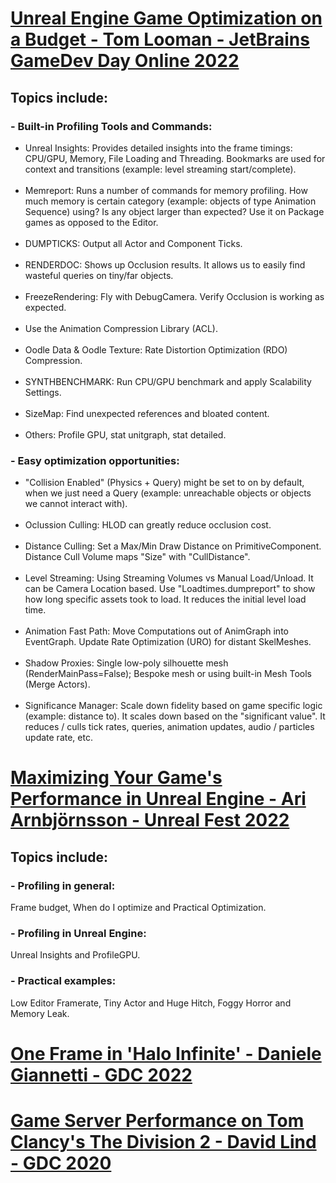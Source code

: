 # [Unreal Engine Game Optimization on a Budget - Tom Looman - JetBrains GameDev Day Online 2022](https://www.youtube.com/watch?v=G51QWcitCII&list=LL6MKUgGZ9Q8c2Ff7GnoRoqA)
## Topics include: 
### - Built-in Profiling Tools and Commands:
* Unreal Insights: Provides detailed insights into the frame timings: CPU/GPU, Memory, File Loading and Threading. Bookmarks are used for context and transitions (example: level streaming start/complete). <br><br>
* Memreport: Runs a number of commands for memory profiling. How much memory is certain category (example: objects of type Animation Sequence) using? Is any object larger than expected? Use it on Package games as opposed to the Editor. <br><br>
* DUMPTICKS: Output all Actor and Component Ticks. <br><br>
* RENDERDOC: Shows up Occlusion results. It allows us to easily find wasteful queries on tiny/far objects. <br><br>
* FreezeRendering: Fly with DebugCamera. Verify Occlusion is working as expected. <br><br>
* Use the Animation Compression Library (ACL). <br><br>
* Oodle Data & Oodle Texture: Rate Distortion Optimization (RDO) Compression. <br><br>
* SYNTHBENCHMARK: Run CPU/GPU benchmark and apply Scalability Settings. <br><br>
* SizeMap: Find unexpected references and bloated content. <br><br>
* Others: Profile GPU, stat unitgraph, stat detailed. <br>
### - Easy optimization opportunities:
* "Collision Enabled" (Physics + Query) might be set to on by default, when we just need a Query (example: unreachable objects or objects we cannot interact with). <br><br>
* Oclussion Culling: HLOD can greatly reduce occlusion cost. <br><br>
* Distance Culling: Set a Max/Min Draw Distance on PrimitiveComponent. Distance Cull Volume maps "Size" with "CullDistance". <br><br>
* Level Streaming: Using Streaming Volumes vs Manual Load/Unload. It can be Camera Location based. Use "Loadtimes.dumpreport" to show how long specific assets took to load. It reduces the initial level load time. <br><br>
* Animation Fast Path: Move Computations out of AnimGraph into EventGraph. Update Rate Optimization (URO) for distant SkelMeshes. <br><br>
* Shadow Proxies: Single low-poly silhouette mesh (RenderMainPass=False); Bespoke mesh or using built-in Mesh Tools (Merge Actors). <br><br>
* Significance Manager: Scale down fidelity based on game specific logic (example: distance to). It scales down based on the "significant value". It reduces / culls tick rates, queries, animation updates, audio / particles update rate, etc. <br>

# [Maximizing Your Game's Performance in Unreal Engine - Ari Arnbjörnsson - Unreal Fest 2022](https://www.youtube.com/watch?v=GuIav71867E&list=LL6MKUgGZ9Q8c2Ff7GnoRoqA)
## Topics include: 
### - Profiling in general:
Frame budget, When do I optimize and Practical Optimization.
### - Profiling in Unreal Engine:
Unreal Insights and ProfileGPU.
### - Practical examples:
Low Editor Framerate, Tiny Actor and Huge Hitch, Foggy Horror and Memory Leak.

# [One Frame in 'Halo Infinite' - Daniele Giannetti - GDC 2022](https://www.youtube.com/watch?v=IUiNUky-ibM&list=LL6MKUgGZ9Q8c2Ff7GnoRoqA)

# [Game Server Performance on Tom Clancy's The Division 2 - David Lind - GDC 2020](https://www.youtube.com/watch?v=bcXxyKqgV0c&list=LL6MKUgGZ9Q8c2Ff7GnoRoqA)

